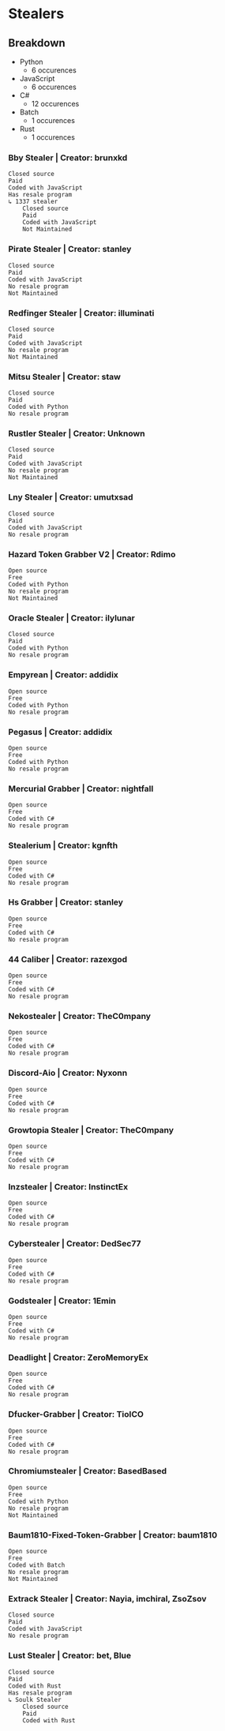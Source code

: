# Stealers
## Breakdown
- Python
    - 6 occurences
- JavaScript
    - 6 occurences
- C#
    - 12 occurences
- Batch
    - 1 occurences
- Rust
    - 1 occurences
### Bby Stealer | Creator: brunxkd
    Closed source
    Paid
    Coded with JavaScript 
    Has resale program
    ↳ 1337 stealer
        Closed source
        Paid
        Coded with JavaScript 
        Not Maintained
### Pirate Stealer | Creator: stanley
    Closed source
    Paid
    Coded with JavaScript 
    No resale program
    Not Maintained
### Redfinger Stealer | Creator: illuminati
    Closed source
    Paid
    Coded with JavaScript 
    No resale program
    Not Maintained
### Mitsu Stealer | Creator: staw
    Closed source
    Paid
    Coded with Python 
    No resale program
### Rustler Stealer | Creator: Unknown
    Closed source
    Paid
    Coded with JavaScript 
    No resale program
    Not Maintained
### Lny Stealer | Creator: umutxsad
    Closed source
    Paid
    Coded with JavaScript 
    No resale program
### Hazard Token Grabber V2 | Creator: Rdimo
    Open source
    Free
    Coded with Python 
    No resale program
    Not Maintained
### Oracle Stealer | Creator: ilylunar
    Closed source
    Paid
    Coded with Python 
    No resale program
### Empyrean | Creator: addidix
    Open source
    Free
    Coded with Python 
    No resale program
### Pegasus | Creator: addidix
    Open source
    Free
    Coded with Python 
    No resale program
### Mercurial Grabber | Creator: nightfall
    Open source
    Free
    Coded with C# 
    No resale program
### Stealerium | Creator: kgnfth
    Open source
    Free
    Coded with C# 
    No resale program
### Hs Grabber | Creator: stanley
    Open source
    Free
    Coded with C# 
    No resale program
### 44 Caliber | Creator: razexgod
    Open source
    Free
    Coded with C# 
    No resale program
### Nekostealer | Creator: TheC0mpany
    Open source
    Free
    Coded with C# 
    No resale program
### Discord-Aio | Creator: Nyxonn
    Open source
    Free
    Coded with C# 
    No resale program
### Growtopia Stealer | Creator: TheC0mpany
    Open source
    Free
    Coded with C# 
    No resale program
### Inzstealer | Creator: InstinctEx
    Open source
    Free
    Coded with C# 
    No resale program
### Cyberstealer | Creator: DedSec77
    Open source
    Free
    Coded with C# 
    No resale program
### Godstealer | Creator: 1Emin
    Open source
    Free
    Coded with C# 
    No resale program
### Deadlight | Creator: ZeroMemoryEx
    Open source
    Free
    Coded with C# 
    No resale program
### Dfucker-Grabber | Creator: TioICO
    Open source
    Free
    Coded with C# 
    No resale program
### Chromiumstealer | Creator: BasedBased
    Open source
    Free
    Coded with Python 
    No resale program
    Not Maintained
### Baum1810-Fixed-Token-Grabber | Creator: baum1810
    Open source
    Free
    Coded with Batch 
    No resale program
    Not Maintained
### Extrack Stealer | Creator: Nayia, imchiral, ZsoZsov
    Closed source
    Paid
    Coded with JavaScript 
    No resale program
### Lust Stealer | Creator: bet, Blue
    Closed source
    Paid
    Coded with Rust 
    Has resale program
    ↳ Soulk Stealer
        Closed source
        Paid
        Coded with Rust 

